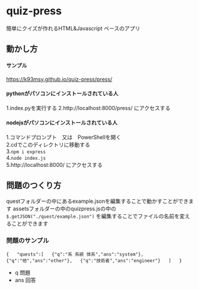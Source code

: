 # quiz-press
簡単にクイズが作れるHTML&amp;Javascript ベースのアプリ

## 動かし方
#### サンプル  
https://k93msy.github.io/quiz-press/press/
#### pythonがパソコンにインストールされている人
1.index.pyを実行する
2.http://localhost:8000/press/ にアクセスする
#### nodejsがパソコンにインストールされている人
1.コマンドプロンプト　又は　PowerShellを開く  
2.cdでこのディレクトリに移動する  
3.`npm i express`  
4.`node index.js`  
5.http://localhost:8000/ にアクセスする  

## 問題のつくり方
questフォルダーの中にあるexample.jsonを編集することで動かすことができます
assetsフォルダーの中のquizpress.jsの中の`$.getJSON("./quest/example.json")`
を編集することでファイルの名前を変えることができます　　

### 問題のサンプル
`
{  
    "quests":[  
        {"q":"系 系統 体系","ans":"system"},  
        {"q":"他","ans":"other"},  
        {"q":"技術者","ans":"engineer"}  
    ]  
}  
`
- q 問題
- ans 回答
